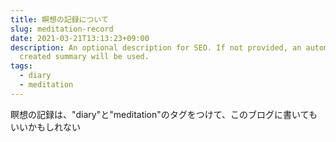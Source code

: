 ```yaml
---
title: 瞑想の記録について
slug: meditation-record
date: 2021-03-21T13:13:23+09:00
description: An optional description for SEO. If not provided, an automatically
  created summary will be used.
tags:
  - diary
  - meditation
---
```


瞑想の記録は、"diary"と"meditation"のタグをつけて、このブログに書いてもいいかもしれない

